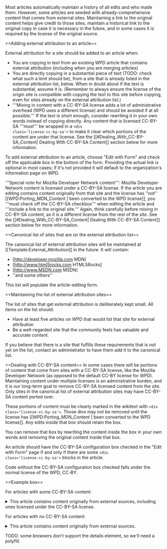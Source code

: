 Most articles automatically maintain a history of all edits and who made them. However, some articles are seeded with already-comprehensive content that comes from external sites. Maintaining a link to the original content helps give credit to those sites, maintain a historical link to the original copy in case it is necessary in the future, and in some cases it is required by the license of the original source.

==Adding external attribution to an article==

External attribution for a site should be added to an article when:

* You are copying in text from an existing WPD article that contains external attribution (including when you are merging articles)
* You are directly copying in a substantial piece of text (TODO: check what such a limit should be), from a site that is already listed in the external attribution list, below. When in doubt about if the text is substantial, assume it is. (Remember to always ensure the license of the origin site is compatible with copying the text to this site before copying, even for sites already on the external attribution list.)
* '''Mixing in content with a CC-BY-SA license adds a lot of administrative overhead (WPD uses a different license) and should be avoided if at all possible.''' If the text is short enough, consider rewriting it in your own words instead of copying directly. Any content that is licensed CC-BY-SA '''must''' be wrapped in a <code>&lt;div class='license-cc-by-sa'&gt;</code> to make it clear which portions of the content are under that license. See the [[#Dealing_With_CC-BY-SA_Content| Dealing With CC-BY-SA Content]] section below for more information.

To add external attribution to an article, choose "Edit with Form" and check off the applicable box in the bottom of the form. Providing the actual link is optional in most cases; if it's not provided it will default to the organization's information page on WPD.

'''Special note for Mozilla Developer Network content''': Mozilla Developer Network content is licensed under a CC-BY-SA license. If the article you are editing contains content originally from that site and the license has ''not'' [[WPD:Porting_MDN_Content | been converted to the WPD license]], you '''must check off the CC-BY-SA checkbox''' when editing the article and '''include a link to the original site.''' Again, think carefully before mixing in CC-BY-SA content, as it is a different license from the rest of the site. See the [[#Dealing_With_CC-BY-SA_Content| Dealing With CC-BY-SA Content]] section below for more information.

==Canonical list of sites that are on the external attribution list==

The canonical list of external attribution sites will be maintained at [[Template:External_Attribution]] in the future. It will contain:
* [http://developer.mozilla.com MDN]
* [http://www.html5rocks.com HTML5Rocks]
* [http://www.MSDN.com MSDN]
* ''and some others''

This list will populate the article-editing form.

==Maintaining the list of external attribution sites==

The list of sites that get external attribution is deliberately kept small. All items on the list should:
* Have at least five articles on WPD that would list that site for external attribution
* Be a well-regarded site that the community feels has valuable and accurate content.

If you believe that there is a site that fulfills these requirements that is not yet on the list, contact an administrator to have them add it to the canonical list.

==Dealing with CC-BY-SA content==
In some cases there will be portions of content that come from sites with a CC-BY-SA license, like the Mozilla Developer Network (as opposed to the default CC-BY license for WPD). Maintaining content under multiple licenses is an administrative burden, and it is our long-term goal to remove CC-BY-SA licensed content from the site. Only sites in the canonical list of external attribution sites may have CC-BY-SA content ported over.

These portions of content must be clearly marked in the wikitext with <code>&lt;div class='license-cc-by-sa'&gt;</code>. Those divs may not be removed until the license has [[WPD:Porting_MDN_Content | been converted to the WPD license]]. Any edits inside that box should retain the box.

You can remove that box by rewriting the content inside the box in your own words and removing the original content inside that box.

An article should have the CC-BY-SA configuration box checked in the "Edit with Form" page if and only if there are some <code>&lt;div class='license-cc-by-sa'&gt;</code> blocks in the article.

Code without the CC-BY-SA configuration box checked falls under the normal license of the WPD, CC-BY.

==Example box==

For articles with some CC-BY-SA content:

<syntaxhighlight lang="html5">
<details>
	<summary>This article contains content originally from external sources, including ones licensed under the CC-BY-SA license.</summary>
	<div>
		Portions of this content copyright 2012 Mozilla Contributors. This article contains work licensed under the Creative Commons Attribution-Sharealike License v2.5 or later. The original work is available at Mozilla Developer Network:
<a href="http://developer.mozilla.org/foo" target="_blank">Foo</a>
	</div>
	<div>
		Portions of this content come from Foo.org: <a href="http://foo.org/baz" target="_blank">Baz</a>
	</div>
</details>
</syntaxhighlight>

For articles with no CC-BY-SA content:

<syntaxhighlight lang="html5">
<details>
	<summary>This article contains content originally from external sources.</summary>
	<div>
		 Portions of this content come from the Mozilla Developer Network:
<a href="http://developer.mozilla.org/foo" target="_blank">Foo</a>
	</div>
	<div>
		Portions of this content come from Foo.org: <a href="http://foo.org/baz" target="_blank">Baz</a>
	</div>
</details>
</syntaxhighlight>

TODO: some browsers don't support the details element, so we'll need a polyfill.